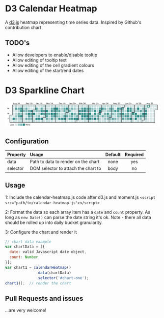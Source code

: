 # D3 Calendar Heatmap
A [d3.js](d3js.org) heatmap representing time series data. Inspired by Github's contribution chart

## TODO's

* Allow developers to enable/disable tooltip
* Allow editing of tooltip text
* Allow editing of the cell gradient colours
* Allow editing of the start/end dates

# D3 Sparkline Chart

![Reusable D3.js Calendar Heatmao chart](https://raw.githubusercontent.com/DKirwan/calendar-heatmap/develop/example/thumbnail.png)

## Configuration

|Property        | Usage           | Default  | Required |
|:------------- |:-------------|:-----:|:-----:|
| data | Path to data to render on the chart | none | yes |
| selector | DOM selector to attach the chart to | body | no |

## Usage

1: Include the calendar-heatmap.js code after d3.js and moment.js
`<script src="path/to/calendar-heatmap.js"></script>`

2: Format the data so each array item has a `date` and `count` property.
As long as `new Date()` can parse the date string it's ok. Note - there all data should be rolled up into daily bucket granularity.

3: Configure the chart and render it
```javascript
// chart data example
var chartData = [{
  date: valid Javascript date object,
  count: Number
}];
var chart1 = calendarHeatmap()
              .data(chartData)
              .selector('#chart-one');
chart1();  // render the chart
```

## Pull Requests and issues

...are very welcome!
